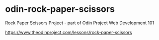 # odin-rock-paper-scissors
Rock Paper Scissors Project  - part of Odin Project Web Development 101

https://www.theodinproject.com/lessons/rock-paper-scissors
